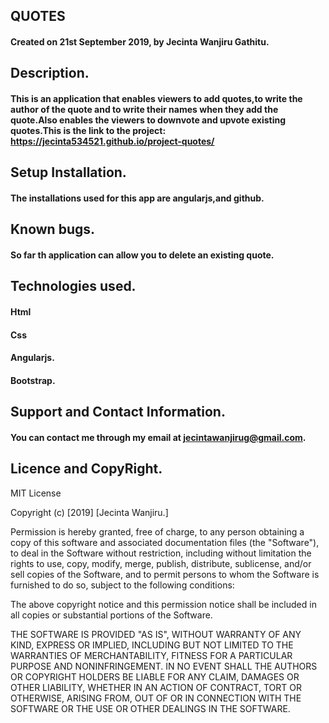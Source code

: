  ##  QUOTES
####  Created on 21st September 2019, by Jecinta Wanjiru Gathitu.

## Description.
#### This is an application that enables viewers to add quotes,to write the author of the quote and to write their names when they add the quote.Also enables the viewers to downvote and upvote existing quotes.This is the link to the project: https://jecinta534521.github.io/project-quotes/

## Setup Installation.
#### The installations used for this app are angularjs,and github.

## Known bugs.
#### So far th application can allow you to delete an existing quote.

## Technologies used.
#### Html
#### Css
#### Angularjs.
#### Bootstrap.

## Support and Contact Information.
#### You can contact me through my email at jecintawanjirug@gmail.com.

## Licence and CopyRight.
MIT License

Copyright (c) [2019] [Jecinta Wanjiru.]

Permission is hereby granted, free of charge, to any person obtaining a copy
of this software and associated documentation files (the "Software"), to deal
in the Software without restriction, including without limitation the rights
to use, copy, modify, merge, publish, distribute, sublicense, and/or sell
copies of the Software, and to permit persons to whom the Software is
furnished to do so, subject to the following conditions:

The above copyright notice and this permission notice shall be included in all
copies or substantial portions of the Software.

THE SOFTWARE IS PROVIDED "AS IS", WITHOUT WARRANTY OF ANY KIND, EXPRESS OR
IMPLIED, INCLUDING BUT NOT LIMITED TO THE WARRANTIES OF MERCHANTABILITY,
FITNESS FOR A PARTICULAR PURPOSE AND NONINFRINGEMENT. IN NO EVENT SHALL THE
AUTHORS OR COPYRIGHT HOLDERS BE LIABLE FOR ANY CLAIM, DAMAGES OR OTHER
LIABILITY, WHETHER IN AN ACTION OF CONTRACT, TORT OR OTHERWISE, ARISING FROM,
OUT OF OR IN CONNECTION WITH THE SOFTWARE OR THE USE OR OTHER DEALINGS IN THE
SOFTWARE.




